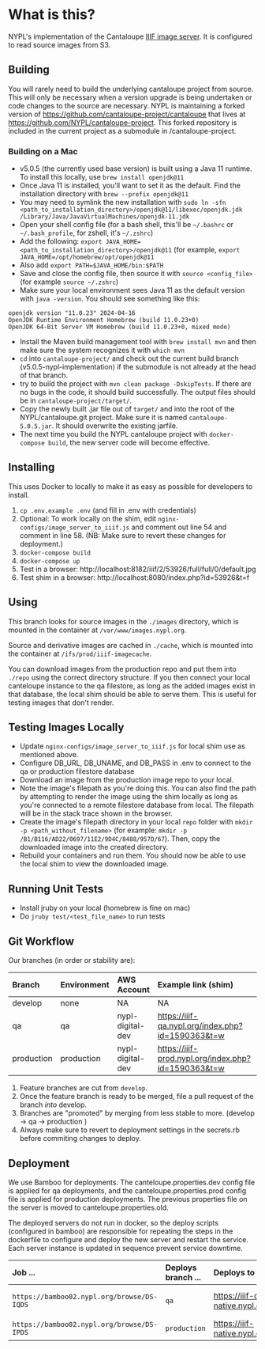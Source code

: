 # What is this?

NYPL's implementation of the Cantaloupe [IIIF image server](https://medusa-project.github.io/cantaloupe/).
It is configured to read source images from S3.

## Building

You will rarely need to build the underlying cantaloupe project from source. This will only be necessary when a version upgrade is being undertaken or code changes to the source are necessary. NYPL is maintaining a forked version of https://github.com/cantaloupe-project/cantaloupe that lives at https://github.com/NYPL/cantaloupe-project. This forked repository is included in the current project as a submodule in /cantaloupe-project.

### Building on a Mac

* v5.0.5 (the currently used base version) is built using a Java 11 runtime. To install this locally, use `brew install openjdk@11`
* Once Java 11 is installed, you'll want to set it as the default. Find the installation directory with `brew --prefix openjdk@11`
* You may need to symlink the new installation with `sudo ln -sfn <path_to_installation_directory>/openjdk@11/libexec/openjdk.jdk /Library/Java/JavaVirtualMachines/openjdk-11.jdk`
* Open your shell config file (for a bash shell, this'll be `~/.bashrc` or `~/.bash_profile`, for zshell, it's `~/.zshrc`)
* Add the following: `export JAVA_HOME=<path_to_installation_directory>/openjdk@11` (for example, `export JAVA_HOME=/opt/homebrew/opt/openjdk@11`
* Also add `export PATH=$JAVA_HOME/bin:$PATH`
* Save and close the config file, then source it with `source <config_file>` (for example `source ~/.zshrc`)
* Make sure your local environment sees Java 11 as the default version with `java -version`. You should see something like this:
```
openjdk version "11.0.23" 2024-04-16
OpenJDK Runtime Environment Homebrew (build 11.0.23+0)
OpenJDK 64-Bit Server VM Homebrew (build 11.0.23+0, mixed mode)
```
* Install the Maven build management tool with `brew install mvn` and then make sure the system recognizes it with `which mvn`
* `cd` into `cantaloupe-project/` and check out the current build branch (v5.0.5-nypl-implementation) if the submodule is not already at the head of that branch.
* try to build the project with `mvn clean package -DskipTests`. If there are no bugs in the code, it should build successfully. The output files should be in `cantaloupe-project/target/`.
* Copy the newly built .jar file out of `target/` and into the root of the NYPL/cantaloupe.git project. Make sure it is named `cantaloupe-5.0.5.jar`. It should overwrite the existing jarfile.
* The next time you build the NYPL cantaloupe project with `docker-compose build`, the new server code will become effective.

## Installing

This uses Docker to locally to make it as easy as possible for developers to install.

1.  `cp .env.example .env` (and fill in .env with credentials)
2.  Optional: To work locally on the shim, edit `nginx-configs/image_server_to_iiif.js` and comment out line 54 and comment in line 58. (NB: Make sure to revert these changes for deployment.)
3.  `docker-compose build`
4.  `docker-compose up`
4.  Test in a browser: http://localhost:8182/iiif/2/53926/full/full/0/default.jpg
5.  Test shim in a browser: http://localhost:8080/index.php?id=53926&t=f

## Using

This branch looks for source images in the `./images` directory, which is mounted in the container at `/var/www/images.nypl.org`.

Source and derivative images are cached in `./cache`, which is mounted into the container at `/ifs/prod/iiif-imagecache`.

You can download images from the production repo and put them into `./repo` using the correct directory structure. If you then connect your local canteloupe instance to the qa filestore, as long as the added images exist in that database, the local shim should be able to serve them. This is useful for testing images that don't render.

## Testing Images Locally
- Update `nginx-configs/image_server_to_iiif.js` for local shim use as mentioned above.
- Configure DB_URL, DB_UNAME, and DB_PASS in .env to connect to the qa or production filestore database
- Download an image from the production image repo to your local.
- Note the image's filepath as you're doing this. You can also find the path by attempting to render the image using the shim locally as long as you're connected to a remote filestore database from local. The filepath will be in the stack trace shown in the browser.
- Create the image's filepath directory in your local `repo` folder with `mkdir -p <path_without_filename>` (for example: `mkdir -p /B1/B116/AD22/0697/11E2/9D4C/8488/957D/67`). Then, copy the downloaded image into the created directory.
- Rebuild your containers and run them. You should now be able to use the local shim to view the downloaded image.

## Running Unit Tests
- Install jruby on your local (homebrew is fine on mac)
- Do `jruby test/<test_file_name>` to run tests

## Git Workflow

Our branches (in order or stability are):

| Branch     | Environment | AWS Account      | Example link (shim)                                 | Admin Panel                    |
|:-----------|:------------|:-----------------|:----------------------------------------------------|:-------------------------------|
| develop    | none        | NA               | NA                                                  | http://localhost:8182/admin    |
| qa         | qa          | nypl-digital-dev | https://iiif-qa.nypl.org/index.php?id=1590363&t=w   | https://qa-iiif.nypl.org/admin |
| production | production  | nypl-digital-dev | https://iiif-prod.nypl.org/index.php?id=1590363&t=w | https://iiif.nypl.org/admin    |

1. Feature branches are cut from `develop`.
2. Once the feature branch is ready to be merged, file a pull request of the branch _into_ develop.
3. Branches are "promoted" by merging from less stable to more. (develop -> qa -> production )
4. Always make sure to revert to deployment settings in the secrets.rb before commiting changes to deploy.

## Deployment

We use Bamboo for deployments. The canteloupe.properties.dev config file is applied for qa deployments, and the canteloupe.properties.prod config file is applied for production deployments. The previous properties file on the server is moved to canteloupe.properties.old.

The deployed servers do not run in docker, so the deploy scripts (configured in bamboo) are responsible for repeating the steps in the dockerfile to configure and deploy the new server and restart the service. Each server instance is updated in sequence prevent service downtime.

| Job ...                                          | Deploys branch ... | Deploys to ...                  | Shim ...                     |
|:-------------------------------------------------|:-------------------|:--------------------------------|:-----------------------------|
| `https://bamboo02.nypl.org/browse/DS-IQDS`       | `qa`               | https://iiif-qa-native.nypl.org | http://iiif-qa-shim.nypl.org |
| `https://bamboo02.nypl.org/browse/DS-IPDS`       | `production`       | https://iiif-native.nypl.org    | https://iiif-shim.nypl.org   |
